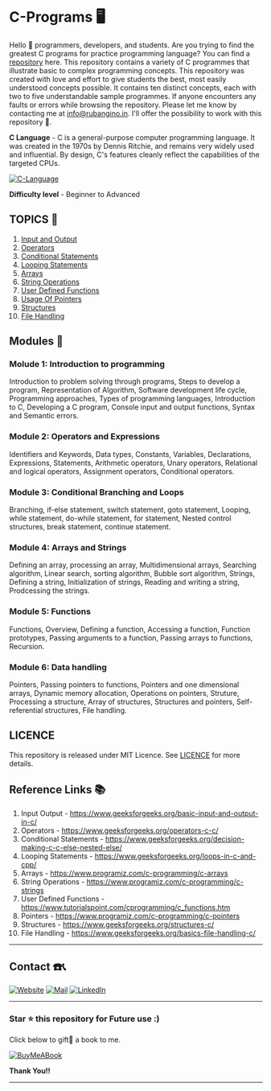 # C-Programs 🖥️

Hello 👋 programmers, developers, and students. Are you trying to find the greatest C programs for practice programming language? You can find a [repository](https://github.com/Ruban2205/C-Programs) here. This repository contains a variety of C programmes that illustrate basic to complex programming concepts. This repository was created with love and effort to give students the best, most easily understood concepts possible. It contains ten distinct concepts, each with two to five understandable sample programmes. If anyone encounters any faults or errors while browsing the repository. Please let me know by contacting me at info@rubangino.in. I'll offer the possibility to work with this repository 🤝.

**C Language** - C is a general-purpose computer programming language. It was created in the 1970s by Dennis Ritchie, and remains very widely used and influential. By design, C's features cleanly reflect the capabilities of the targeted CPUs. 

[![C-Language](https://img.shields.io/badge/-Wikipedia-00599C?style=for-the-badge&logo=c&logoColor=white)](https://en.wikipedia.org/wiki/C_(programming_language))

**Difficulty level** - Beginner to Advanced

## TOPICS 📄
1) [Input and Output](/1_Input_and_output)
2) [Operators](/2_Operators)
3) [Conditional Statements](/3_Conditional_statements)
4) [Looping Statements](/4_Looping_statements)
5) [Arrays](/5_Arrays)
6) [String Operations](/6_String_Operations)
7) [User Defined Functions](7_User_Defined_functions)
8) [Usage Of Pointers](8_Usage_of_Pointers)
9) [Structures](9_Structures)
10) [File Handling](10_File_Handling)

## Modules 📂

### Molude 1: Introduction to programming

Introduction to problem solving through programs, Steps to develop a program, Representation of Algorithm, Software development life cycle, Programming approaches, Types of programming languages, Introduction to C, Developing a C program, Console input and output functions, Syntax and Semantic errors. 

### Module 2: Operators and Expressions

Identifiers and Keywords, Data types, Constants, Variables, Declarations, Expressions, Statements, Arithmetic operators, Unary operators, Relational and logical operators, Assignment operators, Conditional operators. 

### Module 3: Conditional Branching and Loops

Branching, if-else statement, switch statement, goto statement, Looping, while statement, do-while statement, for statement, Nested control structures, break statement, continue statement. 

### Module 4: Arrays and Strings

Defining an array, processing an array, Multidimensional arrays, Searching algorithm, Linear search, sorting algorithm, Bubble sort algorithm, Strings, Defining a string, Initialization of strings, Reading and writing a string, Prodcessing the strings. 

### Module 5: Functions 

Functions, Overview, Defining a function, Accessing a function, Function prototypes, Passing arguments to a function, Passing arrays to functions, Recursion. 

### Module 6: Data handling

Pointers, Passing pointers to functions, Pointers and one dimensional arrays, Dynamic memory allocation, Operations on pointers, Struture, Processing a structure, Array of structures, Structures and pointers, Self-referential structures, File handling.

## LICENCE 

This repository is released under MIT Licence. See [LICENCE](/LICENCE) for more details. 

## Reference Links 📚

1) Input Output - https://www.geeksforgeeks.org/basic-input-and-output-in-c/
2) Operators - https://www.geeksforgeeks.org/operators-c-c/
3) Conditional Statements - https://www.geeksforgeeks.org/decision-making-c-c-else-nested-else/
4) Looping Statements - https://www.geeksforgeeks.org/loops-in-c-and-cpp/
5) Arrays - https://www.programiz.com/c-programming/c-arrays
6) String Operations - https://www.programiz.com/c-programming/c-strings
7) User Defined Functions - https://www.tutorialspoint.com/cprogramming/c_functions.htm
8) Pointers - https://www.programiz.com/c-programming/c-pointers
9) Structures - https://www.geeksforgeeks.org/structures-c/
10) File Handling - https://www.geeksforgeeks.org/basics-file-handling-c/

<hr/>

## Contact ☎️📞

[![Website](https://img.shields.io/badge/website-000000?style=for-the-badge&logo=About.me&logoColor=white)](https://rubangino.in/)
[![Mail](https://img.shields.io/badge/Email-D14836?style=for-the-badge&logo=gmail&logoColor=white)](mailto:info@rubangino.in)
[![LinkedIn](https://img.shields.io/badge/LinkedIn-0077B5?style=for-the-badge&logo=linkedin&logoColor=white)](https://www.linkedin.com/in/ruban-gino-singh/)

<hr/>

### Star ⭐ this repository for Future use :)

Click below to gift🎁 a book to me.

[![BuyMeABook](https://img.shields.io/badge/Buy%20Me%20a%20Book-ffdd00?style=for-the-badge&logo=buy-me-a-book&logoColor=black)
](https://bit.ly/3M5jxLd)

**Thank You!!**

<hr/>
